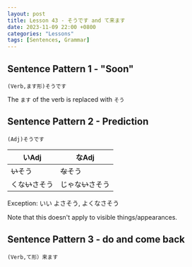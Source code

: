 ```yaml
--- 
layout: post 
title: Lesson 43 - そうです and て来ます
date: 2023-11-09 22:00 +0800 
categories: "Lessons"
tags: [Sentences, Grammar]
---
```


## Sentence Pattern 1 - "Soon"
```
(Verb,ます形)そうです
```
The `ます` of the verb is replaced with `そう`

## Sentence Pattern 2 - Prediction
```
(Adj)そうです
```

| いAdj | なAdj |
| ---| --- |
|~~い~~そう |~~な~~そう |
|くな~~い~~さそう |じゃな~~い~~さそう |

Exception: いい
よさそう, よくなさそう

Note that this doesn't apply to visible things/appearances.

## Sentence Pattern 3 - do and come back
```
(Verb,て形）来ます
```
